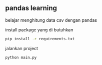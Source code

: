 ## pandas learning

belajar menghitung data csv dengan pandas


install package yang di butuhkan
```bash
pip install -r requirements.txt
```

jalankan project
```bash 
python main.py
```